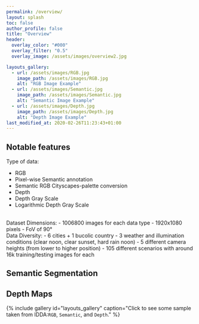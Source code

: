 ```yaml
---
permalink: /overview/
layout: splash
toc: false
author_profile: false
title: "Overview"
header:
  overlay_color: "#000"
  overlay_filter: "0.5"
  overlay_image: /assets/images/overview2.jpg

layouts_gallery:
  - url: /assets/images/RGB.jpg
    image_path: /assets/images/RGB.jpg
    alt: "RGB Image Example"
  - url: /assets/images/Semantic.jpg
    image_path: /assets/images/Semantic.jpg
    alt: "Semantic Image Example"
  - url: /assets/images/Depth.jpg
    image_path: /assets/images/Depth.jpg
    alt: "Depth Image Example"
last_modified_at: 2020-02-26T11:23:43+01:00
---
```



## Notable features
Type of data: 
- RGB
- Pixel-wise Semantic annotation
- Semantic RGB Cityscapes-palette conversion
- Depth
- Depth Gray Scale
- Logarithmic Depth Gray Scale
<br>
Dataset Dimensions: 
- 1006800 images for each data type
- 1920x1080 pixels
- FoV of 90°
<br>
Data Diversity: 
- 6 cities + 1 bucolic country 
- 3 weather and illumination conditions (clear noon, clear sunset, hard rain noon) 
- 5 different camera heights (from lower to higher position)
- 105 different scenarios with around 16k training/testing images for each

## Semantic Segmentation



## Depth Maps



{% include gallery id="layouts_gallery" caption="Click to see some sample taken from IDDA:`RGB`, `Semantic`, and `Depth`." %}

